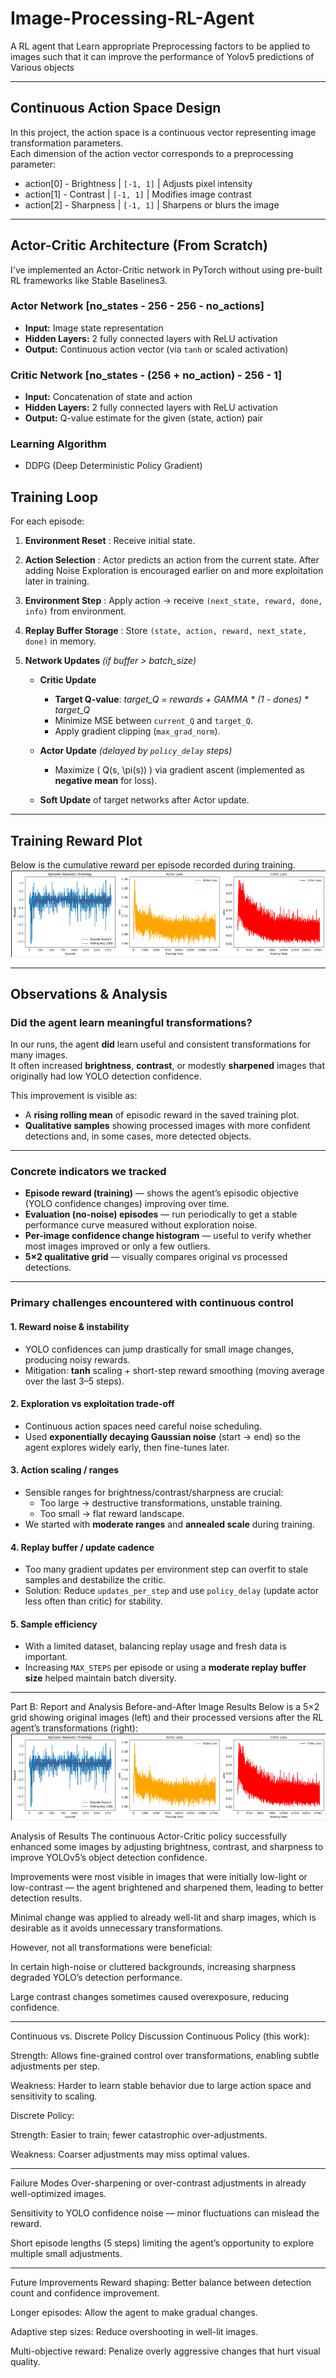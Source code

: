 
# Image-Processing-RL-Agent
A RL agent that Learn appropriate Preprocessing factors to be applied to images such that it can improve the performance of Yolov5 predictions of Various objects 

---

## Continuous Action Space Design
In this project, the action space is a continuous vector representing image transformation parameters.  
Each dimension of the action vector corresponds to a preprocessing parameter:
  - action[0] - Brightness | `[-1, 1]` | Adjusts pixel intensity
  - action[1] - Contrast | `[-1, 1]` | Modifies image contrast
  - action[2] - Sharpness | `[-1, 1]` | Sharpens or blurs the image
    
---
## Actor-Critic Architecture (From Scratch)
I've implemented an Actor-Critic network in PyTorch without using pre-built RL frameworks like Stable Baselines3.  

### Actor Network  [no_states - 256 - 256 - no_actions]
- **Input:** Image state representation  
- **Hidden Layers:** 2 fully connected layers with ReLU activation  
- **Output:** Continuous action vector (via `tanh` or scaled activation)  

### Critic Network  [no_states - (256 + no_action) - 256 - 1]
- **Input:** Concatenation of state and action  
- **Hidden Layers:** 2 fully connected layers with ReLU activation  
- **Output:** Q-value estimate for the given (state, action) pair  

### Learning Algorithm
-  DDPG (Deep Deterministic Policy Gradient)
  
## Training Loop
For each episode:
1. **Environment Reset** : Receive initial state.  
   
2. **Action Selection** : Actor predicts an action from the current state. After adding Noise Exploration is encouraged earlier on and more exploitation later in training.  

3. **Environment Step** : Apply action -> receive `(next_state, reward, done, info)` from environment.  

4. **Replay Buffer Storage** : Store `(state, action, reward, next_state, done)` in memory.  

5. **Network Updates** *(if buffer > batch_size)*  
   - **Critic Update**  
     - **Target Q-value**:  *target_Q = rewards + GAMMA * (1 - dones) * target_Q*
     - Minimize MSE between `current_Q` and `target_Q`.  
     - Apply gradient clipping (`max_grad_norm`).
       
   - **Actor Update** *(delayed by `policy_delay` steps)*  
     - Maximize \( Q(s, \pi(s)) \) via gradient ascent (implemented as **negative mean** for loss).
       
   - **Soft Update** of target networks after Actor update.
     
---
## Training Reward Plot

Below is the cumulative reward per episode recorded during training.  
![Cumulative Reward per Episode](results/cumulative_reward.png)

---
## Observations & Analysis

### Did the agent learn meaningful transformations?
In our runs, the agent **did** learn useful and consistent transformations for many images.  
It often increased **brightness**, **contrast**, or modestly **sharpened** images that originally had low YOLO detection confidence.  

This improvement is visible as:
- A **rising rolling mean** of episodic reward in the saved training plot.
- **Qualitative samples** showing processed images with more confident detections and, in some cases, more detected objects.

---

### Concrete indicators we tracked
- **Episode reward (training)** — shows the agent’s episodic objective (YOLO confidence changes) improving over time.
- **Evaluation (no-noise) episodes** — run periodically to get a stable performance curve measured without exploration noise.
- **Per-image confidence change histogram** — useful to verify whether most images improved or only a few outliers.
- **5×2 qualitative grid** — visually compares original vs processed detections.

---

### Primary challenges encountered with continuous control

#### 1. Reward noise & instability
- YOLO confidences can jump drastically for small image changes, producing noisy rewards.  
- Mitigation: **tanh** scaling + short-step reward smoothing (moving average over the last 3–5 steps).

#### 2. Exploration vs exploitation trade-off
- Continuous action spaces need careful noise scheduling.  
- Used **exponentially decaying Gaussian noise** (start → end) so the agent explores widely early, then fine-tunes later.

#### 3. Action scaling / ranges
- Sensible ranges for brightness/contrast/sharpness are crucial:  
  - Too large → destructive transformations, unstable training.  
  - Too small → flat reward landscape.  
- We started with **moderate ranges** and **annealed scale** during training.

#### 4. Replay buffer / update cadence
- Too many gradient updates per environment step can overfit to stale samples and destabilize the critic.  
- Solution: Reduce `updates_per_step` and use `policy_delay` (update actor less often than critic) for stability.

#### 5. Sample efficiency
- With a limited dataset, balancing replay usage and fresh data is important.  
- Increasing `MAX_STEPS` per episode or using a **moderate replay buffer size** helped maintain batch diversity.

--- 
Part B: Report and Analysis
Before-and-After Image Results
Below is a 5×2 grid showing original images (left) and their processed versions after the RL agent’s transformations (right):
![Validation Grid](results/cumulative_reward.png)


Analysis of Results
The continuous Actor-Critic policy successfully enhanced some images by adjusting brightness, contrast, and sharpness to improve YOLOv5’s object detection confidence.

Improvements were most visible in images that were initially low-light or low-contrast — the agent brightened and sharpened them, leading to better detection results.

Minimal change was applied to already well-lit and sharp images, which is desirable as it avoids unnecessary transformations.

However, not all transformations were beneficial:

In certain high-noise or cluttered backgrounds, increasing sharpness degraded YOLO’s detection performance.

Large contrast changes sometimes caused overexposure, reducing confidence.

---
Continuous vs. Discrete Policy Discussion
Continuous Policy (this work):

Strength: Allows fine-grained control over transformations, enabling subtle adjustments per step.

Weakness: Harder to learn stable behavior due to large action space and sensitivity to scaling.

Discrete Policy:

Strength: Easier to train; fewer catastrophic over-adjustments.

Weakness: Coarser adjustments may miss optimal values.

---

Failure Modes
Over-sharpening or over-contrast adjustments in already well-optimized images.

Sensitivity to YOLO confidence noise — minor fluctuations can mislead the reward.

Short episode lengths (5 steps) limiting the agent’s opportunity to explore multiple small adjustments.

---

Future Improvements
Reward shaping: Better balance between detection count and confidence improvement.

Longer episodes: Allow the agent to make gradual changes.

Adaptive step sizes: Reduce overshooting in well-lit images.

Multi-objective reward: Penalize overly aggressive changes that hurt visual quality.
